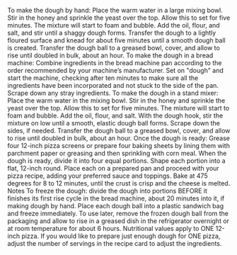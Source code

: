 To make the dough by hand:
Place the warm water in a large mixing bowl. Stir in the honey and sprinkle the yeast over the top. Allow this to set for five minutes. The mixture will start to foam and bubble.
Add the oil, flour, and salt, and stir until a shaggy dough forms.
Transfer the dough to a lightly floured surface and knead for about five minutes until a smooth dough ball is created.
Transfer the dough ball to a greased bowl, cover, and allow to rise until doubled in bulk, about an hour.
To make the dough in a bread machine:
Combine ingredients in the bread machine pan according to the order recommended by your machine’s manufacturer.
Set on "dough" and start the machine, checking after ten minutes to make sure all the ingredients have been incorporated and not stuck to the side of the pan. Scrape down any stray ingredients.
To make the dough in a stand mixer:
Place the warm water in the mixing bowl. Stir in the honey and sprinkle the yeast over the top. Allow this to set for five minutes. The mixture will start to foam and bubble.
Add the oil, flour, and salt.
With the dough hook, stir the mixture on low until a smooth, elastic dough ball forms. Scrape down the sides, if needed.
Transfer the dough ball to a greased bowl, cover, and allow to rise until doubled in bulk, about an hour.
Once the dough is ready:
Grease four 12-inch pizza screens or prepare four baking sheets by lining them with parchment paper or greasing and then sprinkling with corn meal.
When the dough is ready, divide it into four equal portions. Shape each portion into a flat, 12-inch round. Place each on a prepared pan and proceed with your pizza recipe, adding your preferred sauce and toppings. Bake at 475 degrees for 8 to 12 minutes, until the crust is crisp and the cheese is melted.
Notes
To freeze the dough: divide the dough into portions BEFORE it finishes its first rise cycle in the bread machine, about 20 minutes into it, if making dough by hand. Place each dough ball into a plastic sandwich bag and freeze immediately. To use later, remove the frozen dough ball from the packaging and allow to rise in a greased dish in the refrigerator overnight or at room temperature for about 6 hours.
Nutritional values apply to ONE 12-inch pizza.
If you would like to prepare just enough dough for ONE pizza, adjust the number of servings in the recipe card to adjust the ingredients.